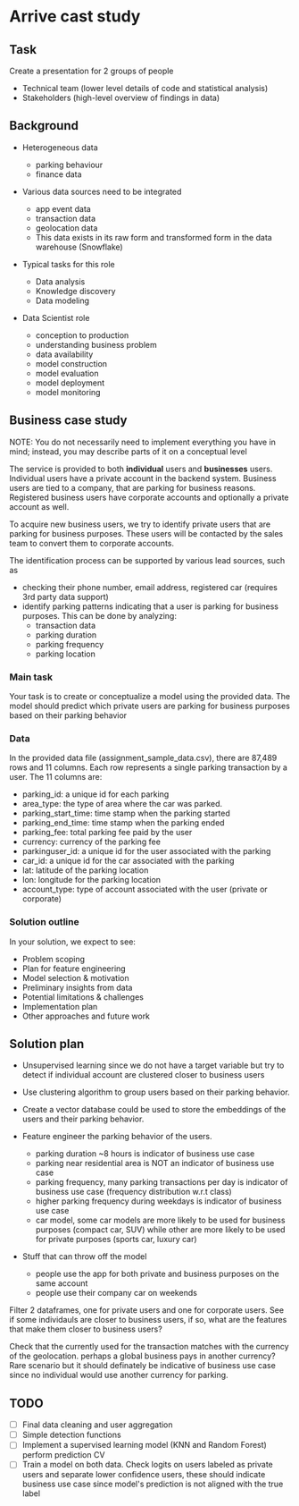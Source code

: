 # Arrive cast study


## Task

Create a presentation for 2 groups of people
- Technical team (lower level details of code and statistical analysis)
- Stakeholders (high-level overview of findings in data)

## Background

- Heterogeneous data
    * parking behaviour
    * finance data

- Various data sources need to be integrated
    * app event data
    * transaction data
    * geolocation data
    * This data exists in its raw form and transformed form in the data warehouse (Snowflake)
    
- Typical tasks for this role
    * Data analysis
    * Knowledge discovery
    * Data modeling
    
- Data Scientist role
    * conception to production
    * understanding business problem
    * data availability
    * model construction
    * model evaluation
    * model deployment
    * model monitoring


## Business case study

NOTE: You do not necessarily need to implement everything you have in mind; instead, you may describe parts of it on a conceptual level


The service is provided to both **individual** users and **businesses** users. Individual users have a private account in the backend system. Business users are tied to a company, that are parking for business reasons. Registered business users have corporate accounts and optionally a private account as well. 


To acquire new business users, we try to identify private users that are parking for business purposes. These users will be contacted by the sales team to convert them to corporate accounts.

The identification process can be supported by various lead sources, such as 
- checking their phone number, email address, registered car (requires 3rd party data support)
- identify parking patterns indicating that a user is parking for business purposes. This can be done by analyzing:
    * transaction data
    * parking duration
    * parking frequency
    * parking location

### Main task

Your task is to create or conceptualize a model using the provided data. The model should predict which private users are parking for business purposes based on their parking behavior

### Data

In the provided data file (assignment_sample_data.csv), there are 87,489 rows and 11 columns.
Each row represents a single parking transaction by a user. The 11 columns are:
- parking_id: a unique id for each parking
- area_type: the type of area where the car was parked.
- parking_start_time: time stamp when the parking started
- parking_end_time: time stamp when the parking ended
- parking_fee: total parking fee paid by the user
- currency: currency of the parking fee
- parkinguser_id: a unique id for the user associated with the parking
- car_id: a unique id for the car associated with the parking
- lat: latitude of the parking location
- lon: longitude for the parking location
- account_type: type of account associated with the user (private or corporate)

### Solution outline

In your solution, we expect to see:
- Problem scoping
- Plan for feature engineering
- Model selection & motivation
- Preliminary insights from data
- Potential limitations & challenges
- Implementation plan
- Other approaches and future work


## Solution plan

- Unsupervised learning since we do not have a target variable but try to detect if individual account are clustered closer to business users
- Use clustering algorithm to group users based on their parking behavior.
- Create a vector database could be used to store the embeddings of the users and their parking behavior.
- Feature engineer the parking behavior of the users.
    * parking duration ~8 hours is indicator of business use case
    * parking near residential area is NOT an indicator of business use case
    * parking frequency, many parking transactions per day is indicator of business use case (frequency distribution w.r.t class)
    * higher parking frequency during weekdays is indicator of business use case
    * car model, some car models are more likely to be used for business purposes (compact car, SUV) while other are more likely to be used for private purposes (sports car, luxury car)
    

- Stuff that can throw off the model
    * people use the app for both private and business purposes on the same account
    * people use their company car on weekends
    

Filter 2 dataframes, one for private users and one for corporate users. See if some individauls are closer to business users, if so, what are the features that make them closer to business users?

Check that the currently used for the transaction matches with the currency of the geolocation. perhaps a global business pays in another currency? Rare scenario but it should definately be indicative of business use case since no individual would use another currency for parking.


## TODO

- [ ] Final data cleaning and user aggregation
- [ ] Simple detection functions
- [ ] Implement a supervised learning model (KNN and Random Forest) perform prediction CV
- [ ] Train a model on both data. Check logits on users labeled as  private users and separate lower confidence users, these should indicate business use case since model's prediction is not aligned with the true label